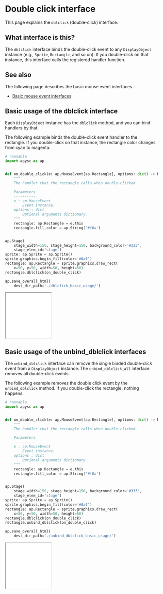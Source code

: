 # Double click interface

This page explains the `dblclick` (double-click) interface.

## What interface is this?

The `dblclick` interface binds the double-click event to any `DisplayObject` instance (e.g., `Sprite`\, `Rectangle`\, and so on). If you double-click on that instance, this interface calls the registered handler function.

## See also

The following page describes the basic mouse event interfaces.

- [Basic mouse event interfaces](mouse_event_basic.md)

## Basic usage of the dblclick interface

Each `DisplayObject` instance has the `dblclick` method, and you can bind handlers by that.

The following example binds the double-click event handler to the rectangle. If you double-click on that instance, the rectangle color changes from cyan to magenta.

```py
# runnable
import apysc as ap


def on_double_click(e: ap.MouseEvent[ap.Rectangle], options: dict) -> None:
    """
    The handler that the rectangle calls when double-clicked.

    Parameters
    ----------
    e : ap.MouseEvent
        Event instance.
    options : dict
        Optional arguments dictionary.
    """
    rectangle: ap.Rectangle = e.this
    rectangle.fill_color = ap.String('#f0a')


ap.Stage(
    stage_width=150, stage_height=150, background_color='#333',
    stage_elem_id='stage')
sprite: ap.Sprite = ap.Sprite()
sprite.graphics.begin_fill(color='#0af')
rectangle: ap.Rectangle = sprite.graphics.draw_rect(
    x=50, y=50, width=50, height=50)
rectangle.dblclick(on_double_click)

ap.save_overall_html(
    dest_dir_path='./dblclick_basic_usage/')
```

<iframe src="static/dblclick_basic_usage/index.html" width="150" height="150"></iframe>

## Basic usage of the unbind_dblclick interfaces

The `unbind_dblclick` interface can remove the single binded double-click event from a `DisplayObject` instance. The `unbind_dblclick_all` interface removes all double-click events.

The following example removes the double click event by the `unbind_dblclick` method. If you double-click the rectangle, nothing happens.

```py
# runnable
import apysc as ap


def on_double_click(e: ap.MouseEvent[ap.Rectangle], options: dict) -> None:
    """
    The handler that the rectangle calls when double-clicked.

    Parameters
    ----------
    e : ap.MouseEvent
        Event instance.
    options : dict
        Optional arguments dictionary.
    """
    rectangle: ap.Rectangle = e.this
    rectangle.fill_color = ap.String('#f0a')


ap.Stage(
    stage_width=150, stage_height=150, background_color='#333',
    stage_elem_id='stage')
sprite: ap.Sprite = ap.Sprite()
sprite.graphics.begin_fill(color='#0af')
rectangle: ap.Rectangle = sprite.graphics.draw_rect(
    x=50, y=50, width=50, height=50)
rectangle.dblclick(on_double_click)
rectangle.unbind_dblclick(on_double_click)

ap.save_overall_html(
    dest_dir_path='./unbind_dblclick_basic_usage/')
```

<iframe src="static/unbind_dblclick_basic_usage/index.html" width="150" height="150"></iframe>